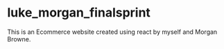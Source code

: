 # luke_morgan_finalsprint

This is an Ecommerce website created using react by myself and Morgan Browne.
